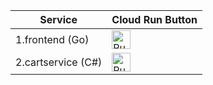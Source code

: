 | Service | Cloud Run Button | 
| ------------------------- | --------------------------------------------------------------- |
| 1.frontend (Go) | [<img src="https://storage.googleapis.com/cloudrun/button.svg" alt="Run on Google Cloud" height="30">][run_frontend] |
| 2.cartservice (C#) | [<img src="https://storage.googleapis.com/cloudrun/button.svg" alt="Run on Google Cloud" height="30">][run_cartservice] |

[run_frontend]: https://deploy.cloud.run/?git_repo=https://github.com/GoogleCloudPlatform/microservices-demo&dir=src/frontend
[run_cartservice]: https://deploy.cloud.run/?git_repo=https://github.com/GoogleCloudPlatform/microservices-demo&dir=src/cartservice


